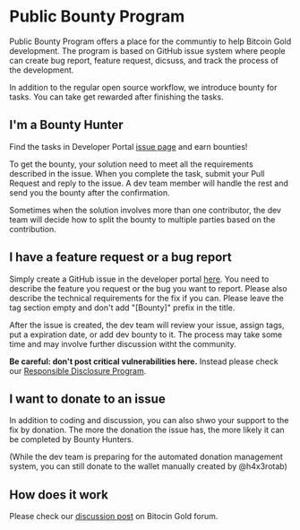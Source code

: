 # Public Bounty Program

Public Bounty Program offers a place for the communtiy to help Bitcoin Gold development. The program is based on GitHub issue system where people can create bug report, feature request, dicsuss, and track the process of the development.

In addition to the regular open source workflow, we introduce bounty for tasks. You can take get rewarded after finishing the tasks.

## I'm a Bounty Hunter

Find the tasks in Developer Portal [issue page](https://github.com/BTCGPU/dev/issues) and earn bounties!

To get the bounty, your solution need to meet all the requirements described in the issue. When you complete the task, submit your Pull Request and reply to the issue. A dev team member will handle the rest and send you the bounty after the confirmation.

Sometimes when the solution involves more than one contributor, the dev team will decide how to split the bounty to multiple parties based on the contribution.

## I have a feature request or a bug report

Simply create a GitHub issue in the developer portal [here](https://github.com/BTCGPU/dev/issues). You need to describe the feature you request or the bug you want to report. Please also describe the technical requirements for the fix if you can. Please leave the tag section empty and don't add "[Bounty]" prefix in the title.

After the issue is created, the dev team will review your issue, assign tags, put a expiration date, or add dev bounty to it. The process may take some time and may involve further discussion witht the community.

**Be careful: don't post critical vulnerabilities here.** Instead please check our [Responsible Disclosure Program](responsible-disclosure.md).

## I want to donate to an issue

In addition to coding and discussion, you can also shwo your support to the fix by donation. The more the donation the issue has, the more likely it can be completed by Bounty Hunters.

(While the dev team is preparing for the automated donation management system, you can still donate to the wallet manually created by @h4x3rotab)

## How does it work

Please check our [discussion post](https://forum.bitcoingold.org/t/thoughts-about-the-public-bounty-program/2670) on Bitocin Gold forum.